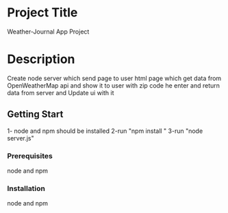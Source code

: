 # Project Title
Weather-Journal App Project

# Description
Create node server which send page to user html page which
get data from OpenWeatherMap api and show it to user with zip code he enter
and return data from server and Update ui with it

## Getting Start
1- node and npm should be installed
2-run "npm install "
3-run "node server.js"

### Prerequisites
node and npm

### Installation
node and npm

